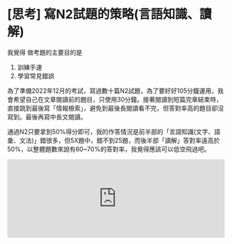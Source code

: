 # [思考] 寫N2試題的策略(言語知識、讀解)


我覺得 做考題的主要目的是 
1. 訓練手速
2. 學習常見錯誤

<!--more-->
為了準備2022年12月的考試，寫過數十篇N2試題，為了要好好105分鐘運用，我會希望自己在文章閱讀前的題目，只使用30分鐘。接著閱讀到短篇完章結束時，直接跳到最後寫「情報檢索」，避免到最後長閱讀看不完，但答對率高的題目卻沒寫到。最後再寫中長文閱讀。

通過N2只要拿到50%得分即可，我的作答情況是前半部的「言語知識(文字、語彙、文法)」錯很多，但5X題中，錯不到25題，而後半部「讀解」答對率遠高於50%，以整體題數來說有60~70%的答對率，我覺得應該可以低空飛過吧。

<iframe src="https://open.firstory.me/embed/story/clapf44xu00m501v7cp8v6v8v" height="180" width="99%" frameborder="0" scrolling="no"></iframe>


